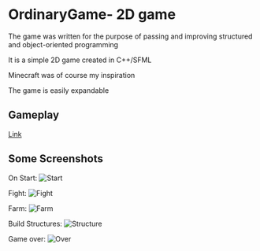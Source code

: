 # OrdinaryGame- 2D game

The game was written for the purpose of passing and improving structured and object-oriented programming

 It is a simple 2D game created in C++/SFML

 Minecraft was of course my inspiration

 The game is easily expandable

## Gameplay
[Link](https://youtu.be/_y611rD-gLo)

## Some Screenshots
On Start:
![Start](https://user-images.githubusercontent.com/81316606/123417643-4e57ae80-d5b8-11eb-9f35-a24f59d68572.png)

Fight:
![Fight](https://user-images.githubusercontent.com/81316606/123417730-67f8f600-d5b8-11eb-8fb3-353b50b83e23.png)

Farm:
![Farm](https://user-images.githubusercontent.com/81316606/123417749-6f200400-d5b8-11eb-9904-e1b91b04642b.png)

Build Structures:
![Structure](https://user-images.githubusercontent.com/81316606/123417776-78a96c00-d5b8-11eb-9458-035d267d8614.png)

Game over:
![Over](https://user-images.githubusercontent.com/81316606/123419867-0dad6480-d5bb-11eb-9989-4f6ae7b6e073.png)



